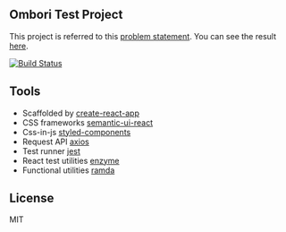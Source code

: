 ## Ombori Test Project
This project is referred to this [problem statement](https://github.com/ombori/react-native-code-test). You can see the result [here](https://denniscual.github.io/ombori-test).

[![Build Status](https://travis-ci.org/denniscual/ombori-test.svg?branch=master)](https://travis-ci.org/denniscual/ombori-test)

## Tools
- Scaffolded by [create-react-app](https://github.com/facebook/create-react-app)
- CSS frameworks [semantic-ui-react](https://react.semantic-ui.com/introduction)
- Css-in-js [styled-components](https://www.styled-components.com/)
- Request API [axios](https://github.com/axios/axios)
- Test runner [jest](https://facebook.github.io/jest/)
- React test utilities [enzyme](http://airbnb.io/enzyme/)
- Functional utilities [ramda](http://ramdajs.com)

## License
MIT
